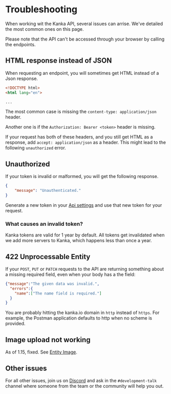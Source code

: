 # Troubleshooting

When working wit the Kanka API, several issues can arrise. We've detailed the most common ones on this page.

Please note that the API can't be accessed through your browser by calling the endpoints.

## HTML response instead of JSON

When requesting an endpoint, you will sometimes get HTML instead of a Json response.

```html
<!DOCTYPE html>
<html lang="en">

...
```

The most common case is missing the `content-type: application/json` header.

Another one is if the `Authorization: Bearer <token>` header is missing.

If your request has both of these headers, and you still get HTML as a response, add `accept: application/json` as a header. This might lead to the following `unauthorized` error.

## Unauthorized

If your token is invalid or malformed, you will get the following response.

```json
{
    "message": "Unauthenticated."
}
```

Generate a new token in your [Api settings](https://kanka.io/en/settings/api) and use that new token for your request.

### What causes an invalid token?

Kanka tokens are valid for 1 year by default. All tokens get invalidated when we add more servers to Kanka, which happens less than once a year.

## 422 Unprocessable Entity
If your `POST`, `PUT` or `PATCH` requests to the API are returning something about a missing required field, even when your body has a the field:
```json
{"message":"The given data was invalid.",
  "errors":{
    "name":["The name field is required."]
  }
}
```

You are probably hitting the kanka.io domain in `http` instead of `https`. For example, the Postman application defaults to http when no scheme is provided.

## Image upload not working

As of 1.15, fixed. See [Entity Image](/api-docs/{{version}}/entity-image).

## Other issues

For all other issues, join us on [Discord](http://discord.gg/rhsyZJ4) and ask in the `#development-talk` channel where someone from the team or the community will help you out.
